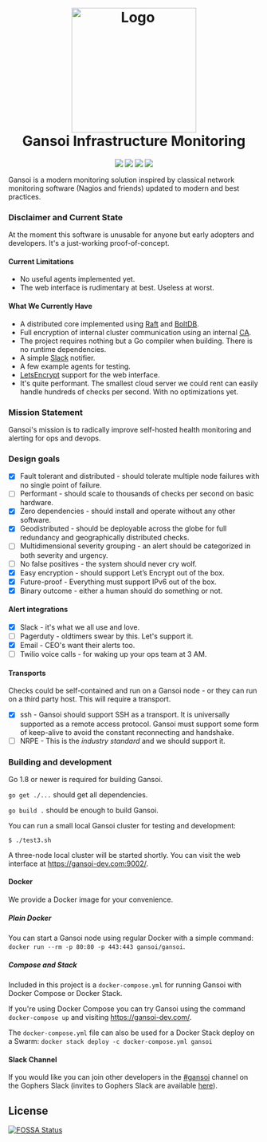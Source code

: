 <!---
Sorry. This file is optimized for display on Github, not for viewing in
text-mode terminals.
-->

<h1 align="center">
  <br>
  <a href="http://gansoi.com/"><img src="https://gansoi.com/icon-transparent.svg" alt="Logo" width="250"></a>
  <br>
  Gansoi Infrastructure Monitoring
</h1>

<p align="center">
 <a href="https://travis-ci.org/gansoi/gansoi"><img src="https://travis-ci.org/gansoi/gansoi.svg?branch=master"></a>
 <a href="https://codebeat.co/projects/github-com-gansoi-gansoi"><img src="https://codebeat.co/badges/3f6e63cc-d32d-4962-a285-0f3a71d6cb80"></a>
<a href="https://app.fossa.io/projects/git%2Bgithub.com%2Fgansoi%2Fgansoi?ref=badge_shield" alt="FOSSA Status"><img src="https://app.fossa.io/api/projects/git%2Bgithub.com%2Fgansoi%2Fgansoi.svg?type=shield"/></a>
 <a href="https://goreportcard.com/report/github.com/gansoi/gansoi"><img src="https://goreportcard.com/badge/github.com/gansoi/gansoi"></a>
</p>

Gansoi is a modern monitoring solution inspired by classical network monitoring
software (Nagios and friends) updated to modern and best practices.

### Disclaimer and Current State

At the moment this software is unusable for anyone but early adopters
and developers. It's a just-working proof-of-concept.

#### Current Limitations

- No useful agents implemented yet.
- The web interface is rudimentary at best. Useless at worst.

#### What We Currently Have

- A distributed core implemented using [Raft](https://raft.github.io/) and
  [BoltDB](https://github.com/boltdb/bolt).
- Full encryption of internal cluster communication using an internal
  [CA](https://en.wikipedia.org/wiki/Certificate_authority).
- The project requires nothing but a Go compiler when building. There
  is no runtime dependencies.
- A simple [Slack](https://slack.com/) notifier.
- A few example agents for testing.
- [LetsEncrypt](https://letsencrypt.org/) support for the web interface.
- It's quite performant. The smallest cloud server we could rent can easily
  handle hundreds of checks per second. With no optimizations yet.

### Mission Statement

Gansoi's mission is to radically improve self-hosted health monitoring and
alerting for ops and devops.

### Design goals

- [x] Fault tolerant and distributed - should tolerate multiple node failures
  with no single point of failure.
- [ ] Performant - should scale to thousands of checks per second on basic
  hardware.
- [x] Zero dependencies - should install and operate without any other
  software.
- [x] Geodistributed - should be deployable across the globe for full
  redundancy and geographically distributed checks.
- [ ] Multidimensional severity grouping - an alert should be categorized in
  both severity and urgency.
- [ ] No false positives - the system should never cry wolf.
- [x] Easy encryption - should support Let’s Encrypt out of the box.
- [x] Future-proof - Everything must support IPv6 out of the box.
- [x] Binary outcome - either a human should do something or not.

#### Alert integrations

- [x] Slack - it's what we all use and love.
- [ ] Pagerduty - oldtimers swear by this. Let's support it.
- [x] Email - CEO's want their alerts too.
- [ ] Twilio voice calls - for waking up your ops team at 3 AM.

#### Transports

Checks could be self-contained and run on a Gansoi node - or they can run on a
third party host. This will require a transport.

- [x] ssh - Gansoi should support SSH as a transport. It is universally supported
  as a remote access protocol. Gansoi must support some form of keep-alive to
  avoid the constant reconnecting and handshake.
- [ ] NRPE - This is the *industry standard* and we should support it.

### Building and development

Go 1.8 or newer is required for building Gansoi.

`go get ./...` should get all dependencies.

`go build .` should be enough to build Gansoi.

You can run a small local Gansoi cluster for testing and development:

    $ ./test3.sh

A three-node local cluster will be started shortly. You can visit the web
interface at https://gansoi-dev.com:9002/.

#### Docker

We provide a Docker image for your convenience.

##### Plain Docker

You can start a Gansoi node using regular Docker with a simple command:
`docker run --rm -p 80:80 -p 443:443 gansoi/gansoi`.

##### Compose and Stack

Included in this project is a `docker-compose.yml` for running Gansoi with
Docker Compose or Docker Stack.

If you're using Docker Compose you can try Gansoi using the command
`docker-compose up` and visiting https://gansoi-dev.com/.

The `docker-compose.yml` file can also be used for a Docker Stack deploy on
a Swarm: `docker stack deploy -c docker-compose.yml gansoi`

#### Slack Channel

If you would like you can join other developers in the
[#gansoi](https://gophers.slack.com/messages/gansoi/) channel on the Gophers
Slack (invites to Gophers Slack are available
[here](https://invite.slack.golangbridge.org/)).


## License
[![FOSSA Status](https://app.fossa.io/api/projects/git%2Bgithub.com%2Fgansoi%2Fgansoi.svg?type=large)](https://app.fossa.io/projects/git%2Bgithub.com%2Fgansoi%2Fgansoi?ref=badge_large)
